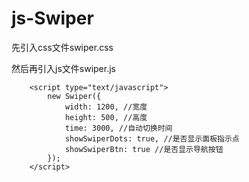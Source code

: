 # js-Swiper

先引入css文件swiper.css
<link rel="stylesheet" type="text/css" href="css/swiper.css" />

然后再引入js文件swiper.js
	<script src="js/swiper.js" type="text/javascript" charset="utf-8"></script>
  
		<script type="text/javascript">
			new Swiper({
				width: 1200, //宽度
				height: 500, //高度
				time: 3000, //自动切换时间
				showSwiperDots: true, //是否显示面板指示点
				showSwiperBtn: true //是否显示导航按钮
			});
		</script>
